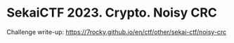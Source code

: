 # SekaiCTF 2023. Crypto. Noisy CRC

Challenge write-up: https://7rocky.github.io/en/ctf/other/sekai-ctf/noisy-crc
